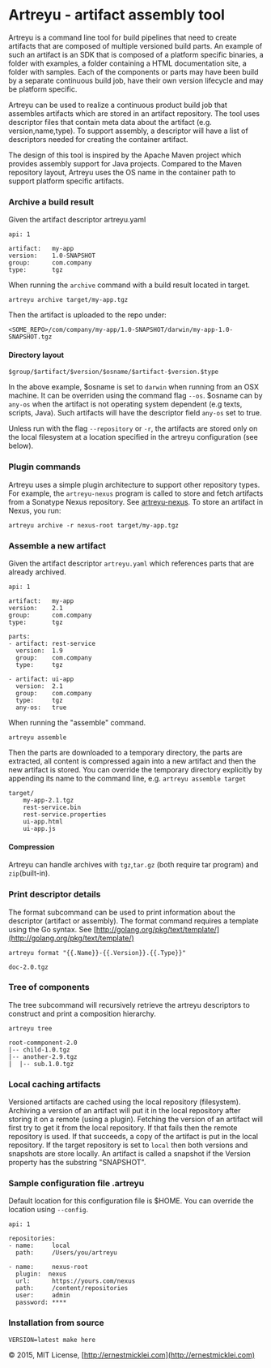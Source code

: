 # Artreyu - artifact assembly tool

Artreyu is a command line tool for build pipelines that need to create artifacts that are composed of multiple versioned build parts.
An example of such an artifact is an SDK that is composed of a platform specific binaries, a folder with examples,
a folder containing a HTML documentation site, a folder with samples. 
Each of the components or parts may have been build by a separate continuous build job, 
have their own version lifecycle and may be platform specific. 

Artreyu can be used to realize a continuous product build job that assembles artifacts which are stored in an artifact repository.
The tool uses descriptor files that contain meta data about the artifact (e.g. version,name,type). To support assembly, a descriptor will have a list of descriptors needed for creating the container artifact.

The design of this tool is inspired by the Apache Maven project which provides assembly support for Java projects. Compared to the Maven repository layout, Artreyu uses the OS name in the container path to support platform specific artifacts.

### Archive a build result

Given the artifact descriptor artreyu.yaml

	api: 1
		
	artifact: 	my-app
	version: 	1.0-SNAPSHOT
	group: 		com.company
	type: 		tgz
	
When running the `archive` command with a build result located in target.
	
	artreyu archive target/my-app.tgz	

Then the artifact is uploaded to the repo under:

	<SOME_REPO>/com/company/my-app/1.0-SNAPSHOT/darwin/my-app-1.0-SNAPSHOT.tgz	

#### Directory layout

	$group/$artifact/$version/$osname/$artifact-$version.$type

In the above example, $osname is set to `darwin` when running from an OSX machine. It can be overriden using the command flag `--os`. 
$osname can by `any-os` when the artifact is not operating system dependent (e.g texts, scripts, Java). 
Such artifacts will have the descriptor field `any-os` set to true.

Unless run with the flag `--repository` or `-r`, the artifacts are stored only on the local filesystem at a location specified in the artreyu configuration (see below). 

### Plugin commands

Artreyu uses a simple plugin architecture to support other repository types. For example, the `artreyu-nexus` program is called to store and fetch artifacts from a Sonatype Nexus repository.  See [artreyu-nexus](https://github.com/emicklei/artreyu-nexus). To store an artifact in Nexus, you run:

	artreyu archive -r nexus-root target/my-app.tgz


### Assemble a new artifact

Given the artifact descriptor `artreyu.yaml` which references parts that are already archived.

	api: 1
		
	artifact: 	my-app
	version: 	2.1
	group: 		com.company
	type: 		tgz
	
	parts:
	- artifact:	rest-service
	  version: 	1.9
	  group: 	com.company
	  type: 	tgz

	- artifact: ui-app
	  version: 	2.1
	  group: 	com.company
	  type:		tgz
	  any-os:   true

When running the "assemble" command.

	artreyu assemble
	
Then the parts are downloaded to a temporary directory, the parts are extracted, all content is compressed again into a new artifact and then the new artifact is stored. 
You can override the temporary directory explicitly by appending its name to the command line, e.g. `artreyu assemble target`

	target/
		my-app-2.1.tgz
		rest-service.bin
		rest-service.properties
		ui-app.html
		ui-app.js
	
#### Compression

Artreyu can handle archives with `tgz`,`tar.gz` (both require tar program) and `zip`(built-in).
	
### Print descriptor details

The format subcommand can be used to print information about the descriptor (artifact or assembly). 
The format command requires a template using the Go syntax. 
See [http://golang.org/pkg/text/template/](http://golang.org/pkg/text/template/)

	artreyu format "{{.Name}}-{{.Version}}.{{.Type}}"
	
	doc-2.0.tgz
	
### Tree of components	
	
The tree subcommand will recursively retrieve the artreyu descriptors to construct and print a composition hierarchy.

	artreyu tree
	
	root-commponent-2.0
	|-- child-1.0.tgz
	|-- another-2.9.tgz
	|  |-- sub.1.0.tgz
	
### Local caching artifacts

Versioned artifacts are cached using the local repository (filesystem).
Archiving a version of an artifact will put it in the local repository after storing it on a remote (using a plugin).
Fetching the version of an artifact will first try to get it from the local repository.
If that fails then the remote repository is used. If that succeeds, a copy of the artifact is put in the local repository.
If the target repository is set to `local` then both versions and snapshots are store locally.
An artifact is called a snapshot if the Version property has the substring "SNAPSHOT".
	
### Sample configuration file .artreyu
Default location for this configuration file is $HOME. You can override the location using `--config`. 

	api: 1
	
	repositories:
	- name:		local
	  path:     /Users/you/artreyu	

	- name:		nexus-root
	  plugin:  nexus
	  url:		https://yours.com/nexus
	  path:     /content/repositories
	  user: 	admin
	  password:	****  
	
### Installation from source

	VERSION=latest make here	
	
&copy; 2015, MIT License, [http://ernestmicklei.com](http://ernestmicklei.com)